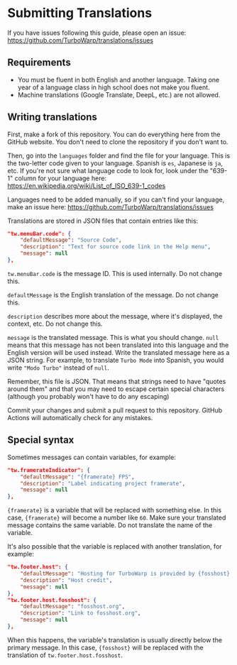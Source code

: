 # Submitting Translations

If you have issues following this guide, please open an issue: https://github.com/TurboWarp/translations/issues

## Requirements

 * You must be fluent in both English and another language. Taking one year of a language class in high school does not make you fluent.
 * Machine translations (Google Translate, DeepL, etc.) are not allowed.

## Writing translations

First, make a fork of this repository. You can do everything here from the GitHub website. You don't need to clone the repository if you don't want to.

Then, go into the `languages` folder and find the file for your language. This is the two-letter code given to your language. Spanish is `es`, Japanese is `ja`, etc. If you're not sure what language code to look for, look under the "639-1" column for your language here: https://en.wikipedia.org/wiki/List_of_ISO_639-1_codes

Languages need to be added manually, so if you can't find your language, make an issue here: https://github.com/TurboWarp/translations/issues

Translations are stored in JSON files that contain entries like this:

```json
"tw.menuBar.code": {
    "defaultMessage": "Source Code",
    "description": "Text for source code link in the Help menu",
    "message": null
},
```

`tw.menuBar.code` is the message ID. This is used internally. Do not change this.

`defaultMessage` is the English translation of the message. Do not change this.

`description` describes more about the message, where it's displayed, the context, etc. Do not change this.

`message` is the translated message. This is what you should change. `null` means that this message has not been translated into this language and the English version will be used instead. Write the translated message here as a JSON string. For example, to translate `Turbo Mode` into Spanish, you would write `"Modo Turbo"` instead of `null`.

Remember, this file is JSON. That means that strings need to have "quotes around them" and that you may need to escape certain special characters (although you probably won't have to do any escaping)

Commit your changes and submit a pull request to this repository. GitHub Actions will automatically check for any mistakes.

## Special syntax

Sometimes messages can contain variables, for example:

```json
"tw.framerateIndicator": {
    "defaultMessage": "{framerate} FPS",
    "description": "Label indicating project framerate",
    "message": null
},
```

`{framerate}` is a variable that will be replaced with something else. In this case, `{framerate}` will become a number like `60`. Make sure your translated message contains the same variable. Do not translate the name of the variable.

It's also possible that the variable is replaced with another translation, for example:

```json
"tw.footer.host": {
    "defaultMessage": "Hosting for TurboWarp is provided by {fosshost}.",
    "description": "Host credit",
    "message": null
},
"tw.footer.host.fosshost": {
    "defaultMessage": "fosshost.org",
    "description": "Link to fosshost.org",
    "message": null
},
```

When this happens, the variable's translation is usually directly below the primary message. In this case, `{fosshost}` will be replaced with the translation of `tw.footer.host.fosshost`. 
